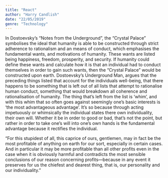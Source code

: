 ```yaml
---
title: "React"
author: "Harry Candlish"
date: "22/05/2019"
genre: "Technology"
---
```


In Dostoevsky’s “Notes from the Underground”, the “Crystal Palace” symbolises the ideal that humanity is able to be constructed through strict adherence to rationalism and an means of conduct, which emphasises the fundamental wants, and motivations of humanity. These wants are listed being happiness, freedom, prosperity, and security. If humanity could define these wants and calculate how it is that an individual had to conduct themselves in order to gain such wants, then the “Crystal Palace” would be constructed upon earth.
Dostoevsky’s Underground Man, argues that the preceding things listed that account for the individuals well-being, that there happens to be something that is left out of all lists that attempt to rationalise human conduct, something that would breakdown all coherence and rationalisation of humanity. The thing that’s left from the list is ‘whim’, and with this whim that so often goes against seemingly one’s basic interests is ‘the most advantageous advantage’. It’s so because through acting impetuously or whimsically the individual states there own individuality, their own will. Whether it be in order to good or bad, that’s not the point, but rather in order to take one’s will into one’s own hands is the fundamental advantage because it rectifies the individual.

“For this stupidest of all, this caprice of ours, gentlemen, may in fact be the most profitable of anything on earth for our sort, especially in certain cases. And in particular it may be more profitable than all other profits even in the case when it is obviously harmful and contradicts the most sensible conclusions of our reason concerning profits—because in any event it preserves for us the chiefest and dearest thing, that is, our personality and our individuality.”
